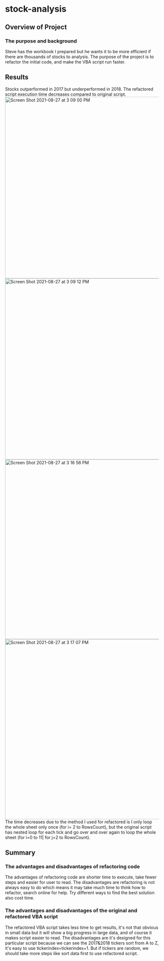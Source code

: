 # stock-analysis

## Overview of Project
### The purpose and background 
Steve has the workbook I prepared but he wants it to be more efficient if there are thousands of stocks to analysis. The purpose of the project is to refactor the initial code, and make the VBA script run faster.

## Results
Stocks outperformed in 2017 but underperformed in 2018. The refactored script execution time decreases compared to original script. <img width="595" alt="Screen Shot 2021-08-27 at 3 09 00 PM" src="https://user-images.githubusercontent.com/88211298/131194137-6e817272-d82c-45b3-99e8-ef6f188001ca.png">
<img width="593" alt="Screen Shot 2021-08-27 at 3 09 12 PM" src="https://user-images.githubusercontent.com/88211298/131194142-feda83d8-28af-4f69-951a-1fef7fbcd5bc.png">
<img width="589" alt="Screen Shot 2021-08-27 at 3 16 56 PM" src="https://user-images.githubusercontent.com/88211298/131194144-f655d2a4-96c2-44e8-8a5b-bc9b24b0bbcf.png">
<img width="590" alt="Screen Shot 2021-08-27 at 3 17 07 PM" src="https://user-images.githubusercontent.com/88211298/131194145-10e0bc57-ec0b-41f0-88d9-7ee81e9669c2.png">
The time decreases due to the method I used for refactored is I only loop the whole sheet only once (for i= 2 to RowsCount), but the original script has nested loop for each tick and go over and over again to loop the whole sheet (for i=0 to 11| for j=2 to RowsCount).
## Summary
### The advantages and disadvantages of refactoring code
The advantages of refactoring code are shorter time to execute, take fewer steps and easier for user to read. The disadvantages are refactoring is not always easy to do which means it may take much time to think how to refactor, search online for help. Try different ways to find the best solution also cost time.
### The advantages and disadvantages of the original and refactored VBA script
The refactored VBA script takes less time to get results, it's not that obvious in small data but it will show a big progress in large data, and of course it makes script easier to read. The disadvantages are it's designed for this particular script because we can see the 2017&2018 tickers sort from A to Z, it's easy to use tickerindex=tickerindex+1. But if tickers are random, we should take more steps like sort data first to use refactored script.
